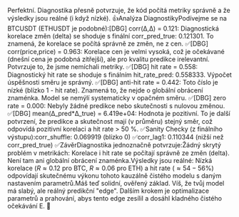 Perfektní. Diagnostika přesně potvrzuje, že kód počítá metriky správně a že výsledky jsou reálné (i když nízké). 👍Analýza DiagnostikyPodívejme se na BTCUSDT (ETHUSDT je podobné):[DBG] corr(Δ,Δ) = 0.121: Diagnostická korelace změn (delta) se shoduje s finální corr_pred_true: 0.121301. To znamená, že korelace se počítá správně ze změn, ne z cen. ✅[DBG] corr(price,price) = 0.963: Korelace cen je velmi vysoká, což je očekávané (dnešní cena je podobná zítřejší), ale pro kvalitu predikce irelevantní. Potvrzuje to, že jsme nemíchali metriky. ✅[DBG] hit rate = 0.558: Diagnostický hit rate se shoduje s finálním hit_rate_pred: 0.558333. Výpočet úspěšnosti směru je správný. ✅[DBG] anti-hit rate = 0.442: Toto číslo je nízké (blízko 1 - hit rate). Znamená to, že nejde o globální obrácení znaménka. Model se nemýlí systematicky v opačném směru. ✅[DBG] zero rate = 0.000: Nebyly žádné predikce nebo skutečnosti s nulovou změnou. ✅[DBG] mean(Δ_pred*Δ_true) = 6.419e+04: Hodnota je pozitivní. To je další potvrzení, že predikce a skutečnost mají (v průměru) stejný směr, což odpovídá pozitivní korelaci a hit rate > 50 %. ✅Sanity Checky (z finálního výstupu):corr_shuffle: 0.069919 (blízko 0) ✅corr_lag1: 0.110344 (nižší než corr_pred_true) ✅ZávěrDiagnostika jednoznačně potvrzuje:Žádný skrytý problém v metrikách: Korelace i hit rate se počítají správně ze změn (delta). Není tam ani globální obrácení znaménka.Výsledky jsou reálné: Nízká korelace ($R \approx 0.12$ pro BTC, $R \approx 0.06$ pro ETH) a hit rate ($\approx 54-56\%$) odpovídají skutečnému výkonu tohoto kauzálně čistého modelu s daným nastavením parametrů.Máš teď solidní, ověřený základ. Víš, že tvůj model má slabý, ale reálný predikční "edge". Dalším krokem je optimalizace parametrů a prahování, abys tento edge zesílil a dosáhl kladného čistého očekávání E. 💪
